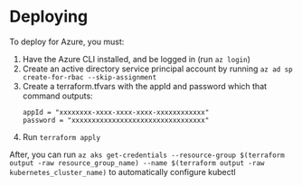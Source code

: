 
# Deploying

To deploy for Azure, you must:
1. Have the Azure CLI installed, and be logged in (run `az login`)
2. Create an active directory service principal account by running `az ad sp create-for-rbac --skip-assignment`
3. Create a terraform.tfvars with the appId and password which that command outputs:
    ```
    appId = "xxxxxxxx-xxxx-xxxx-xxxx-xxxxxxxxxxxx"
    password = "xxxxxxxxxxxxxxxxxxxxxxxxxxxxxxxxx"
    ```
4. Run `terraform apply`

After, you can run `az aks get-credentials --resource-group $(terraform output -raw resource_group_name) --name $(terraform output -raw kubernetes_cluster_name)` to automatically configure kubectl